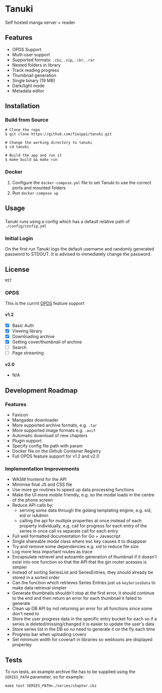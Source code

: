 # Tanuki
Self hosted manga server + reader

## Features
- OPDS Support
- Multi-user support
- Supported formats: `.cbz`, `.zip`, `.cbr`, `.rar`
- Nested folders in library
- Track reading progress
- Thumbnail generation
- Single binary (19 MB)
- Dark/light mode
- Metadata editor

## Installation
### Build from Source
```console
# Clone the repo
$ git clone https://github.com/fiwippi/tanuki.git

# Change the working directory to tanuki
$ cd tanuki

# Build the app and run it
$ make build && make run
```

### Docker
1. Configure the `docker-compose.yml` file to set Tanuki to use the correct ports and mounted folders
2. Run `docker-compose up`

## Usage
###
Tanuki runs using a config which has a default relative path of `./config/config.yml`
### Initial Login
On the first run Tanuki logs the default username and randomly generated password to STDOUT. It is advised to immediately change the password.

## License
`MIT`

### OPDS
This is the currnt [OPDS](https://specs.opds.io/) feature support
#### v1.2
- [x] Basic Auth
- [x] Viewing library
- [x] Downloading archive
- [x] Getting cover/thumbnail of archive
- [ ] Search
- [ ] Page streaming
#### v2.0
- N/A

## Development Roadmap
### Features
- Favicon
- Mangadex downloader
- More supported archive formats, e.g. `.tar`
- More supported image formats e.g. `.avif`
- Automatic download of new chapters
- Plugin support
- Specify config file path with param
- Docker file on the Github Container Registry
- Full OPDS feature support for v1.2 and v2.0

### Implementation Improvements
- WASM frontend for the API
- Minimise final JS and CSS file
- Use more go routines to speed up data processing functions
- Make the UI more mobile friendly, e.g. so the modal loads in the centre of the phone screen
- Reduce API calls by:
    - serving some data through the golang templating engine, e.g. sid, eid or isAdmin
    - calling the api for multiple properties at once instead of each property individually, e.g. call for progress for each entry of the series in once call vs separate call for each entry
- Full well formatted documentation for Go + Javascript
- Single shareable modal class where esc key causes it to disappear
- Try and remove some dependencies e.g. xid to reduce file size
- Log more less important routes as trace
- Encapsulate retrievel and autoamtic generation of thumbnail if it doesn't exist into one function so that the API that the gin router acesses is simpler
- Instead of sorting SeriesList and SeriesEntries, they should already be stored in a sorted order
- Can the function which retrieves Series Entries just us `keySeriesData` to make data retrieval simpler
- Generate thumbnails shouldn't stop at the first error, it should continue to the end and then return an error for each thumbnail it failed to generate
- Clean up DB API by not returning an error for all functions since some don't need to
- Store the user progress data in the specific entry bucket for each so if a series is deleted/missing/changed it is easier to update the user's data
- Store series list in the DB so no need to generate it on the fly each time
- Progress bar when uploading covers
- Set minimum width for coverart in libraries so webtoons are displayed properley

## Tests
To run tests, an example archive file has to be supplied using the `SERIES_PATH` parameter, so for example:
```console
make test SERIES_PATH=./series/chapter.cbz
```